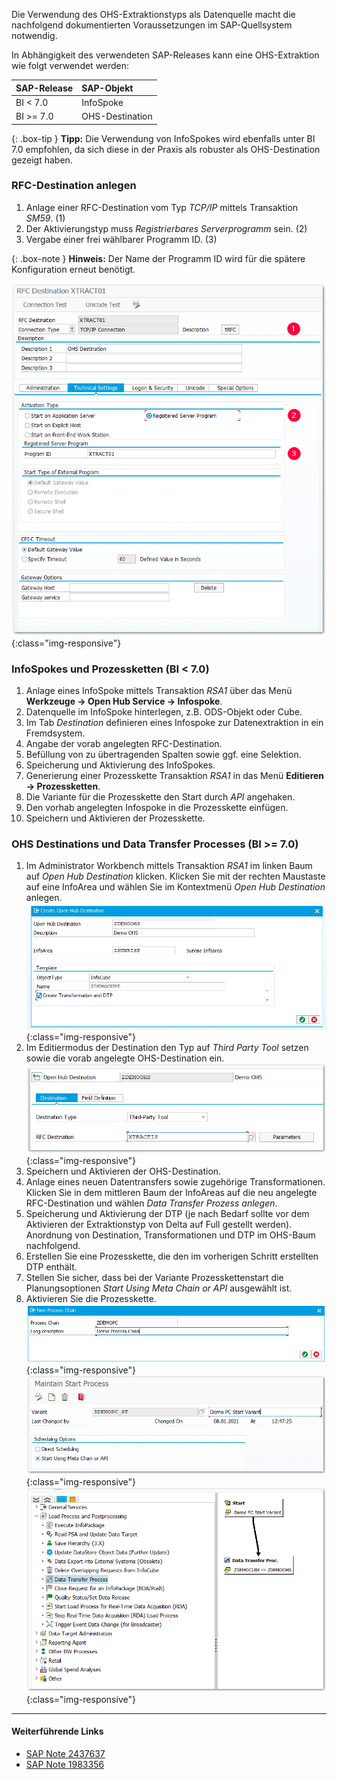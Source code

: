 Die Verwendung des OHS-Extraktionstyps als Datenquelle macht die nachfolgend dokumentierten Voraussetzungen im SAP-Quellsystem notwendig.

In Abhängigkeit des verwendeten SAP-Releases kann eine OHS-Extraktion wie folgt verwendet werden:

|SAP-Release| SAP-Objekt |
|:----|:----|
| BI < 7.0 | InfoSpoke |
| BI >= 7.0 | OHS-Destination |


{: .box-tip }
**Tipp:** Die Verwendung von InfoSpokes wird ebenfalls unter BI 7.0 empfohlen, da sich diese in der Praxis als robuster als OHS-Destination gezeigt haben.

### RFC-Destination anlegen

1. Anlage einer RFC-Destination vom Typ *TCP/IP* mittels Transaktion *SM59*. (1)
2. Der Aktivierungstyp muss *Registrierbares Serverprogramm* sein. (2)
3. Vergabe einer frei wählbarer Programm ID. (3)

{: .box-note }
**Hinweis:** Der Name der Programm ID wird für die spätere Konfiguration erneut benötigt.

![OHS-BW-01](/img/content/ohs_destination.png){:class="img-responsive"}

### InfoSpokes und Prozessketten (BI < 7.0)

1. Anlage eines InfoSpoke mittels Transaktion *RSA1* über das Menü **Werkzeuge -> Open Hub Service -> Infospoke**.
2. Datenquelle im InfoSpoke hinterlegen, z.B. ODS-Objekt oder Cube.
3. Im Tab *Destination* definieren eines Infospoke zur Datenextraktion in ein Fremdsystem. 
4. Angabe der vorab angelegten RFC-Destination. 
5. Befüllung von zu übertragenden Spalten sowie ggf. eine Selektion. 
6. Speicherung und Aktivierung des InfoSpokes.
7. Generierung einer Prozesskette Transaktion *RSA1* in das Menü **Editieren -> Prozessketten**.
8. Die Variante für die Prozesskette den Start durch *API* angehaken.
9. Den vorhab angelegten Infospoke in die Prozesskette einfügen.
10. Speichern und Aktivieren der Prozesskette.

### OHS Destinations und Data Transfer Processes (BI >= 7.0)

1. Im Administrator Workbench mittels Transaktion *RSA1* im linken Baum auf *Open Hub Destination* klicken. Klicken Sie mit der rechten Maustaste auf eine InfoArea und wählen Sie im Kontextmenü *Open Hub Destination* anlegen.
![OHS-BW-02](/img/content/ohs_1.png){:class="img-responsive"}
2. Im  Editiermodus der Destination den Typ auf *Third Party Tool* setzen sowie die vorab angelegte OHS-Destination ein.
![OHS-BW-03](/img/content/ohs_2.png){:class="img-responsive"}
3. Speichern und Aktivieren der OHS-Destination.
4. Anlage eines neuen Datentransfers sowie zugehörige Transformationen. Klicken Sie in dem mittleren Baum der InfoAreas auf die neu angelegte RFC-Destination und wählen *Data Transfer Prozess anlegen*.
5. Speicherung und Aktivierung der DTP (je nach Bedarf sollte vor dem Aktivieren der Extraktionstyp von Delta auf Full gestellt werden). Anordnung von Destination, Transformationen und DTP im OHS-Baum nachfolgend.
6. Erstellen Sie eine Prozesskette, die den im vorherigen Schritt erstellten DTP enthält.
7. Stellen Sie sicher, dass bei der Variante Prozesskettenstart die Planungsoptionen *Start Using Meta Chain or API* ausgewählt ist.
8. Aktivieren Sie die Prozesskette.
![OHS-BW-02](/img/content/ohs_4.png){:class="img-responsive"}
![OHS-BW-02](/img/content/ohs_5.png){:class="img-responsive"}
![OHS-BW-02](/img/content/ohs_7.png){:class="img-responsive"}


****
#### Weiterführende Links
- [SAP Note 2437637](https://launchpad.support.sap.com/#/notes/2437637)
- [SAP Note 1983356](https://launchpad.support.sap.com/#/notes/1983356)

